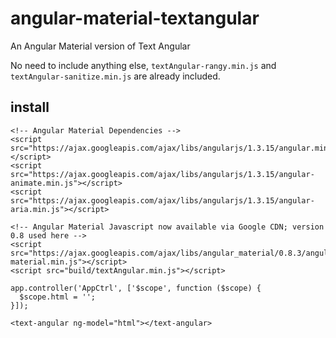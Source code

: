 # angular-material-textangular
An Angular Material version of Text Angular

No need to include anything else, ```textAngular-rangy.min.js``` and ```textAngular-sanitize.min.js``` are already included.

## install
```
<!-- Angular Material Dependencies -->
<script src="https://ajax.googleapis.com/ajax/libs/angularjs/1.3.15/angular.min.js"></script>
<script src="https://ajax.googleapis.com/ajax/libs/angularjs/1.3.15/angular-animate.min.js"></script>
<script src="https://ajax.googleapis.com/ajax/libs/angularjs/1.3.15/angular-aria.min.js"></script>

<!-- Angular Material Javascript now available via Google CDN; version 0.8 used here -->
<script src="https://ajax.googleapis.com/ajax/libs/angular_material/0.8.3/angular-material.min.js"></script>
<script src="build/textAngular.min.js"></script>
```

```
app.controller('AppCtrl', ['$scope', function ($scope) {
  $scope.html = '';
}]);
```

```
<text-angular ng-model="html"></text-angular>
```
